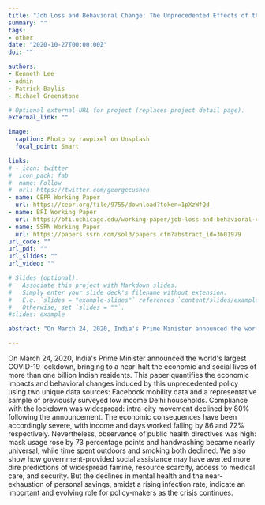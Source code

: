 ```yaml
---
title: "Job Loss and Behavioral Change: The Unprecedented Effects of the India Lockdown in Delhi"
summary: ""
tags: 
- other
date: "2020-10-27T00:00:00Z"
doi: ""

authors:
- Kenneth Lee
- admin
- Patrick Baylis
- Michael Greenstone

# Optional external URL for project (replaces project detail page).
external_link: ""

image:
  caption: Photo by rawpixel on Unsplash
  focal_point: Smart

links:
# - icon: twitter
#  icon_pack: fab
#  name: Follow
#  url: https://twitter.com/georgecushen
- name: CEPR Working Paper
  url: https://cepr.org/file/9755/download?token=1pXzWfQd
- name: BFI Working Paper
  url: https://bfi.uchicago.edu/working-paper/job-loss-and-behavioral-change-the-unprecedented-effects-of-the-india-lockdown-in-delhi/
- name: SSRN Working Paper
  url: https://papers.ssrn.com/sol3/papers.cfm?abstract_id=3601979
url_code: ""
url_pdf: ""
url_slides: ""
url_video: ""

# Slides (optional).
#   Associate this project with Markdown slides.
#   Simply enter your slide deck's filename without extension.
#   E.g. `slides = "example-slides"` references `content/slides/example-slides.md`.
#   Otherwise, set `slides = ""`.
#slides: example

abstract: "On March 24, 2020, India's Prime Minister announced the world's largest COVID-19 lockdown, bringing to a near-halt the economic and social lives of more than one billion Indian residents. This paper quantifies the economic impacts and behavioral changes induced by this unprecedented policy using two unique data sources: Facebook mobility data and a representative sample of previously surveyed low income Delhi households. Compliance with the lockdown was widespread: intra-city movement declined by 80% following the announcement. The economic consequences have been accordingly severe, with income and days worked falling by 86 and 72% respectively. Nevertheless, observance of public health directives was high: mask usage rose by 73 percentage points and handwashing became nearly universal, while time spent outdoors and smoking both declined. We also show how government-provided social assistance may have averted more dire predictions of widespread famine, resource scarcity, access to medical care, and security. But the declines in mental health and the near-exhaustion of personal savings, amidst a rising infection rate, indicate an important and evolving role for policy-makers as the crisis continues." 

---
```


On March 24, 2020, India's Prime Minister announced the world's largest COVID-19 lockdown, bringing to a near-halt the economic and social lives of more than one billion Indian residents. This paper quantifies the economic impacts and behavioral changes induced by this unprecedented policy using two unique data sources: Facebook mobility data and a representative sample of previously surveyed low income Delhi households. Compliance with the lockdown was widespread: intra-city movement declined by 80% following the announcement. The economic consequences have been accordingly severe, with income and days worked falling by 86 and 72% respectively. Nevertheless, observance of public health directives was high: mask usage rose by 73 percentage points and handwashing became nearly universal, while time spent outdoors and smoking both declined. We also show how government-provided social assistance may have averted more dire predictions of widespread famine, resource scarcity, access to medical care, and security. But the declines in mental health and the near-exhaustion of personal savings, amidst a rising infection rate, indicate an important and evolving role for policy-makers as the crisis continues. 
